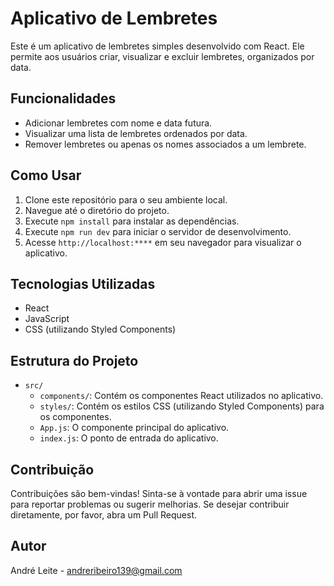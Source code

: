 # Aplicativo de Lembretes

Este é um aplicativo de lembretes simples desenvolvido com React. Ele permite aos usuários criar, visualizar e excluir lembretes, organizados por data.

## Funcionalidades

- Adicionar lembretes com nome e data futura.
- Visualizar uma lista de lembretes ordenados por data.
- Remover lembretes ou apenas os nomes associados a um lembrete.

## Como Usar

1. Clone este repositório para o seu ambiente local.
2. Navegue até o diretório do projeto.
3. Execute `npm install` para instalar as dependências.
4. Execute `npm run dev` para iniciar o servidor de desenvolvimento.
5. Acesse `http://localhost:****` em seu navegador para visualizar o aplicativo.

## Tecnologias Utilizadas

- React
- JavaScript
- CSS (utilizando Styled Components)

## Estrutura do Projeto

- `src/`
  - `components/`: Contém os componentes React utilizados no aplicativo.
  - `styles/`: Contém os estilos CSS (utilizando Styled Components) para os componentes.
  - `App.js`: O componente principal do aplicativo.
  - `index.js`: O ponto de entrada do aplicativo.

## Contribuição

Contribuições são bem-vindas! Sinta-se à vontade para abrir uma issue para reportar problemas ou sugerir melhorias. Se desejar contribuir diretamente, por favor, abra um Pull Request.

## Autor

André Leite - andreribeiro139@gmail.com

